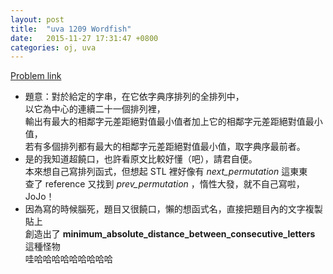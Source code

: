 ```yaml
---
layout: post
title:  "uva 1209 Wordfish"
date:   2015-11-27 17:31:47 +0800
categories: oj, uva
---
```

[Problem link](https://uva.onlinejudge.org/index.php?option=com_onlinejudge&Itemid=8&page=show_problem&problem=3650)

* 題意：對於給定的字串，在它依字典序排列的全排列中，  
以它為中心的連續二十一個排列裡，  
輸出有最大的相鄰字元差距絕對值最小值者加上它的相鄰字元差距絕對值最小值，  
若有多個排列都有最大的相鄰字元差距絕對值最小值，取字典序最前者。
* 是的我知道超饒口，也許看原文比較好懂（吧），請君自便。  
本來想自己寫排列函式，但想起 STL 裡好像有 *next\_permutation* 這東東  
查了 reference 又找到 *prev_permutation* ，惰性大發，就不自己寫啦，JoJo！
* 因為寫的時候腦死，題目又很饒口，懶的想函式名，直接把題目內的文字複製貼上  
創造出了 **minimum\_absolute\_distance\_between\_consecutive\_letters** 這種怪物  
哇哈哈哈哈哈哈哈哈哈

 <div> 
    <script src="https://gist.github.com/prprprpony/3d5522b089382a3b7b82.js?file=uva1209.cpp"></script>
 </div>
